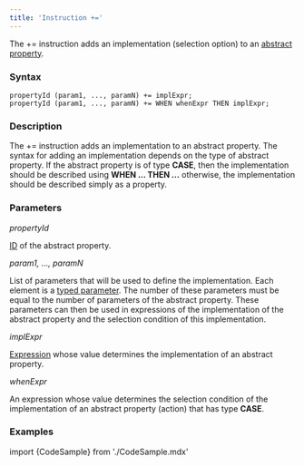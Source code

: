 ```yaml
---
title: 'Instruction +='
---
```


The += instruction adds an implementation (selection option) to an [abstract property](Property_extension.md).

### Syntax

    propertyId (param1, ..., paramN) += implExpr;
    propertyId (param1, ..., paramN) += WHEN whenExpr THEN implExpr;

### Description

The += instruction adds an implementation to an abstract property. The syntax for adding an implementation depends on the type of abstract property. If the abstract property is of type **CASE**, then the implementation should be described using **WHEN ... THEN ...** otherwise, the implementation should be described simply as a property. 

### Parameters

*propertyId*

[ID](IDs.md#propertyid-broken) of the abstract property. 

*param1, ..., paramN*

List of parameters that will be used to define the implementation. Each element is a [typed parameter](IDs.md#paramid-broken). The number of these parameters must be equal to the number of parameters of the abstract property. These parameters can then be used in expressions of the implementation of the abstract property and the selection condition of this implementation.

*implExpr*

[Expression](Expression.md) whose value determines the implementation of an abstract property.

*whenExpr*

An expression whose value determines the selection condition of the implementation of an abstract property (action) that has type **CASE**. 

### Examples


import {CodeSample} from './CodeSample.mdx'

<CodeSample url="http://documentation.lsfusion.org:5000/sample?file=InstructionSample&block=extendproperty"/>

  
